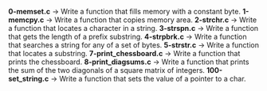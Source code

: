 **0-memset.c** -> Write a function that fills memory with a constant byte.
**1-memcpy.c** -> Write a function that copies memory area.
**2-strchr.c** -> Write a function that locates a character in a string.
**3-strspn.c** -> Write a function that gets the length of a prefix substring.
**4-strpbrk.c** -> Write a function that searches a string for any of a set of bytes.
**5-strstr.c** -> Write a function that locates a substring.
**7-print_chessboard.c** -> Write a function that prints the chessboard.
**8-print_diagsums.c** -> Write a function that prints the sum of the two diagonals of a square matrix of integers.
**100-set_string.c** -> Write a function that sets the value of a pointer to a char.
